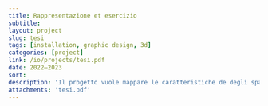 ```yaml
---
title: Rappresentazione et esercizio
subtitle: 
layout: project
slug: tesi
tags: [installation, graphic design, 3d]
categories: [project]
link: /io/projects/tesi.pdf
date: 2022—2023
sort:
description: 'Il progetto vuole mappare le caratteristiche de degli spartiti grafici del Novecento in modo da progettare un archivio digitale che le accolga. Per farlo si è preso a campione l’opera di Domenico Guaccero, musicista pugliese attivo tra gli anni Sessanta e Ottanta. Dopo un’analisi teorica basata principalmente sul quadro di riferimento elaborato da Andrea Valle nel suo La notazione musicale contemporanea, si è proceduto a mettere in forma logica i dati acquisiti da questi spartiti. Per la produzione del prototipo si è analizzato lo stato dell’arte degli archivi nel campo culturale, e specificatamente musicale, progettando quindi un’architettura in linea con le regole di catalogazione italiane REICAT, combinate con le categorie d’analisi degli spartiti grafici messe a punto da Kurt Stone nel 1980. Il risultato è un modello di archivio eterarchico e scalabile agli spartiti grafici in generale, di cui si presenta con questa tesi un prototipo funzionante e implementabile. '
attachments: 'tesi.pdf' 
---
```

<!--
![]({{site.baseurl}}/projects/tesi_1.jpg)
![]({{site.baseurl}}/projects/tesi_2.jpg)
![]({{site.baseurl}}/projects/tesi_3.jpg)
![]({{site.baseurl}}/projects/tesi_4.jpg)
![]({{site.baseurl}}/projects/tesi_5.jpg)
you can [download pdf]({{site.url}}{{site.baseurl}}/projects/tesi.pdf) here.

-->
